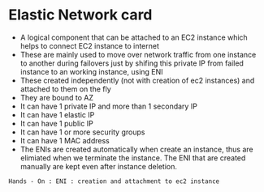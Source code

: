 # Elastic Network card

* A logical component that can be attached to an EC2 instance which helps to connect EC2 instance to internet
* These are mainly used to move over network traffic from one instance to another during failovers just by shifing this private IP from failed instance to an working instance, using ENI
* These created independently (not with creation of ec2 instances) and attached to them on the fly
* They are bound to AZ
* It can have 1 private IP and more than 1 secondary IP
* It can have 1 elastic IP
* It can have 1 public IP
* It can have 1 or more security groups
* It can have 1 MAC address
* The ENIs are created automatically when create an instance, thus are elimiated when we terminate the instance. The ENI that are created manually are kept even after instance deletion.

```
Hands - On : ENI : creation and attachment to ec2 instance
```